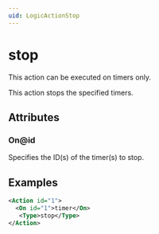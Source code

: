 ```yaml
---
uid: LogicActionStop
---
```


# stop

This action can be executed on timers only.

This action stops the specified timers.

## Attributes

### On@id

Specifies the ID(s) of the timer(s) to stop.

## Examples

```xml
<Action id="1">
  <On id="1">timer</On>
   <Type>stop</Type>
</Action>
```
